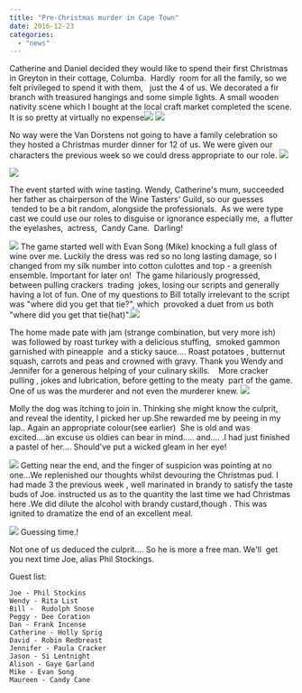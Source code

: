 ```yaml
---
title: "Pre-Christmas murder in Cape Town"
date: 2016-12-23
categories: 
  - "news"
---
```


Catherine and Daniel decided they would like to spend their first Christmas in Greyton in their cottage, Columba.  Hardly  room for all the family, so we felt privileged to spend it with them,   just the 4 of us. We decorated a fir branch with treasured hangings and some simple lights. A small wooden nativity scene which I bought at the local craft market completed the scene. It is so pretty at virtually no expense![](images/dsc_0389-e1482420679189.jpg) ![](images/P1040686.jpg)

No way were the Van Dorstens not going to have a family celebration so they hosted a Christmas murder dinner for 12 of us. We were given our characters the previous week so we could dress appropriate to our role. ![](images/20161217_175657.jpg)

![](images/20161217_175923-e1482420739822.jpg)

The event started with wine tasting. Wendy, Catherine's mum, succeeded her father as chairperson of the Wine Tasters' Guild, so our guesses  tended to be a bit random, alongside the professionals.  As we were type cast we could use our roles to disguise or ignorance especially me,  a flutter the eyelashes,  actress,  Candy Cane.  Darling!

[![](images/20161217_181322-300x169.jpg)](https://www.artamo.click/wp-content/uploads/2016/12/20161217_181322.jpg) The game started well with Evan Song (Mike) knocking a full glass of wine over me. Luckily the dress was red so no long lasting damage, so I changed from my silk number into cotton culottes and top - a greenish ensemble. Important for later on!  The game hilariously progressed, between pulling crackers  trading  jokes, losing our scripts and generally having a lot of fun. One of my questions to Bill totally irrelevant to the script was "where did you get that tie?", which  provoked a duet from us both "where did you get that tie(hat)".![](images/20161217_193413.jpg)

The home made pate with jam (strange combination, but very more ish)  was followed by roast turkey with a delicious stuffing,  smoked gammon garnished with pineapple  and a sticky sauce.... Roast potatoes , butternut squash, carrots and peas and crowned with gravy. Thank you Wendy and Jennifer for a generous helping of your culinary skills.    More cracker pulling , jokes and lubrication, before getting to the meaty  part of the game. One of us was the murderer and not even the murderer knew. ![](images/20161217_195637.jpg)

Molly the dog was itching to join in. Thinking she might know the culprit, and reveal the identity, I picked her up.She rewarded me by peeing in my lap.. Again an appropriate colour(see earlier)  She is old and was excited....an excuse us oldies can bear in mind..... and.... .I had just finished a pastel of her.... Should've put a wicked gleam in her eye!

![](images/20161217_204251.jpg) Getting near the end, and the finger of suspicion was pointing at no one...We replenished our thoughts whilst devouring the Christmas pud. I had made 3 the previous week , well marinated in brandy to satisfy the taste buds of Joe. instructed us as to the quantity the last time we had Christmas here .We did dilute the alcohol with brandy custard,though . This was ignited to dramatize the end of an excellent meal.

![](images/20161217_222128-e1482418617575.jpg) Guessing time.!

Not one of us deduced the culprit.... So he is more a free man. We'll  get you next time Joe, alias Phil Stockings.

Guest list:

```
Joe - Phil Stockins
Wendy - Rita List
Bill -  Rudolph Snose
Peggy - Dee Coration
Dan - Frank Incense
Catherine - Holly Sprig
David - Robin Redbreast
Jennifer - Paula Cracker
Jason - Si Lentnight
Alison - Gaye Garland
Mike - Evan Song
Maureen - Candy Cane

```
